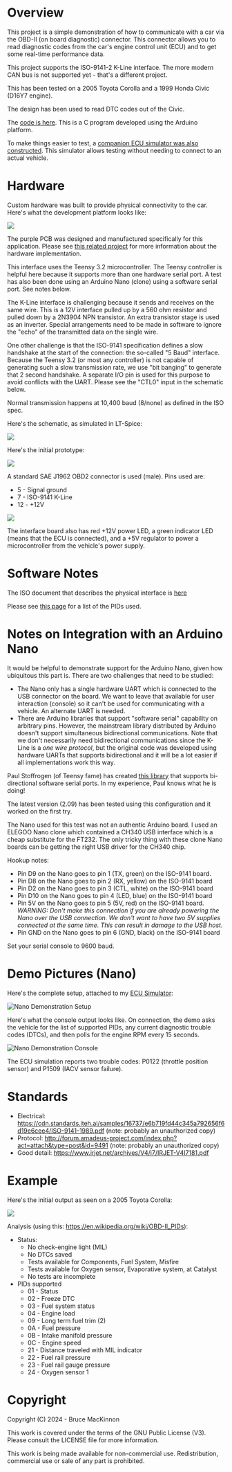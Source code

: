Overview
========

This project is a simple demonstration of how to communicate with a car via the OBD-II (on board diagnostic)
connector.  This connector allows you to read diagnostic codes from the car's engine control unit (ECU) and to get some real-time performance data.

This project supports the ISO-9141-2 K-Line interface.  The more modern CAN bus is not supported yet - that's a different project.

This has been tested on a 2005 Toyota Corolla and a 1999 Honda Civic (D16Y7 engine).

The design has been used to read DTC codes out of the Civic.

The [code is here](https://github.com/brucemack/hello-obd2/blob/main/hello-obd2.ino).  This is a C program developed using the Arduino platform.

To make things easier to test, a [companion ECU simulator was also constructed](https://github.com/brucemack/ecu-sim).  This simulator allows testing without needing to connect to an actual vehicle.

Hardware
========

Custom hardware was built to provide physical connectivity to the car. Here's what the development platform looks like:

![](images/IMG_1673.jpg)

The purple PCB was designed and manufactured specifically for this application.  Please see [this related project](https://github.com/brucemack/iso9141-interface) for more information about the hardware implementation.

This interface uses the Teensy 3.2 microcontroller.  The Teensy controller is helpful here because it supports more than one hardware serial port.
A test has also been done using an Arduino Nano (clone) using a software serial port.  See notes below.

The K-Line interface is challenging because it sends and receives on the same wire.  This is a 12V interface pulled up by a 560 ohm resistor and pulled down by a 2N3904 NPN transistor.  An extra transistor stage is used as an inverter.  Special arrangements need to be made in software to ignore the "echo" of the transmitted data on the single wire.

One other challenge is that the ISO-9141 specification defines a slow handshake at the start of the connection: the so-called "5 Baud" interface.  Because the Teensy 3.2 (or most any controller) is not capable of generating such a slow transmission rate, we use "bit banging" to generate that 2 second handshake.  A separate I/O pin is used for this purpose to avoid conflicts with the UART.  Please see the "CTL0" input in the schematic below.

Normal transmission happens at 10,400 baud (8/none) as defined in the ISO spec.

Here's the schematic, as simulated in LT-Spice:

![](images/SC1.png)

Here's the initial prototype:

![](images/IMG_1607.jpg)

A standard SAE J1962 OBD2 connector is used (male).  Pins used are:

* 5 - Signal ground 
* 7 - ISO-9141 K-Line
* 12 - +12V

![](images/IMG_1609.jpg)

The interface board also has red +12V power LED, a green indicator LED (means that the ECU is connected), 
and a +5V regulator to power a microcontroller from the vehicle's power supply.

Software Notes
==============

The ISO document that describes the physical interface is [here](https://andrewrevill.co.uk/ReferenceLibrary/OBDII%20Specifications%20-%20ISO-9141-2%20(Physical).pdf)

Please see [this page](https://en.wikipedia.org/wiki/OBD-II_PIDs) for a list of the PIDs used.

Notes on Integration with an Arduino Nano
=========================================

It would be helpful to demonstrate support for the Arduino Nano, given how ubiquitous this part is. There are two 
challenges that need to be studied:
* The Nano only has a single hardware UART which is connected to the USB connector on the board. We want to leave that 
available for user interaction (console) so it can't be used for communicating with a vehicle. An alternate UART is needed.
* There are Arduino libraries that support "software serial" capability on arbitrary pins.  However, the mainstream library
distributed by Arduino doesn't support simultaneous bidirectional communications. Note that we don't necessarily need 
bidirectional communications since the K-Line is a *one wire protocol*, but the original code was developed using 
hardware UARTs that supports bidirectional and it will be a lot easier if all implementations work this way.

Paul Stoffrogen (of Teensy fame) has created [this library](https://www.pjrc.com/teensy/td_libs_AltSoftSerial.html) that supports 
bi-directional software serial ports. In my experience, Paul knows what he is doing! 

The latest version (2.09) has been tested using this configuration and it worked on the first try.

The Nano used for this test was not an authentic Arduino board. I used an ELEGOO Nano clone which contained a CH340 USB interface
which is a cheap substitute for the FT232. The only tricky thing with these clone Nano boards can be getting the right USB 
driver for the CH340 chip.

Hookup notes:
* Pin D9 on the Nano goes to pin 1 (TX, green) on the ISO-9141 board. 
* Pin D8 on the Nano goes to pin 2 (RX, yellow)  on the ISO-9141 board
* Pin D2 on the Nano goes to pin 3 (CTL, white) on the ISO-9141 board
* Pin D10 on the Nano goes to pin 4 (LED, blue) on the ISO-9141 board
* Pin 5V on the Nano goes to pin 5 (5V, red) on the ISO-9141 board.  *WARNING: Don't make this connection
if you are already powering the Nano over the USB connection.  We don't want to have 
two 5V supplies connected at the same time.  This can result in damage to the USB host.*
* Pin GND on the Nano goes to pin 6 (GND, black) on the  ISO-9141 board

Set your serial console to 9600 baud.

Demo Pictures (Nano) 
====================

Here's the complete setup, attached to my [ECU Simulator](https://github.com/brucemack/ecu-sim):

![Nano Demonstration Setup](images/IMG_0832.jpeg)

Here's what the console output looks like. On connection, the demo asks the vehicle 
for the list of supported PIDs, any current diagnostic trouble codes (DTCs), and then polls for the engine RPM every 15 seconds.

![Nano Demonstration Console](images/IMG_0831.jpeg)

The ECU simulation reports two trouble codes: P0122 (throttle position sensor) and P1509 (IACV sensor failure).

Standards
=========

* Electrical: https://cdn.standards.iteh.ai/samples/16737/e6b719fd44c345a792656f6d19e6cee4/ISO-9141-1989.pdf (note: probably an unauthorized copy)
* Protocol: http://forum.amadeus-project.com/index.php?act=attach&type=post&id=9491 (note: probably an unauthorized copy)
* Good detail: https://www.irjet.net/archives/V4/i7/IRJET-V4I7181.pdf

Example
=======

Here's the initial output as seen on a 2005 Toyota Corolla:

![](images/tc01.png)

Analysis (using this: https://en.wikipedia.org/wiki/OBD-II_PIDs):
* Status:
    * No check-engine light (MIL)
    * No DTCs saved
    * Tests available for Components, Fuel System, Misfire
    * Tests available for Oxygen sensor, Evaporative system, at Catalyst
    * No tests are incomplete
* PIDs supported
    * 01 - Status
    * 02 - Freeze DTC
    * 03 - Fuel system status
    * 04 - Engine load
    * 09 - Long term fuel trim (2)
    * 0A - Fuel pressure
    * 0B - Intake manifold pressure
    * 0C - Engine speed
    * 21 - Distance traveled with MIL indicator
    * 22 - Fuel rail pressure
    * 23 - Fuel rail gauge pressure
    * 24 - Oxygen sensor 1

Copyright
=========

Copyright (C) 2024 - Bruce MacKinnon

This work is covered under the terms of the GNU Public License (V3). Please consult the LICENSE file for more information.

This work is being made available for non-commercial use. Redistribution, commercial use or sale of any part is prohibited.

